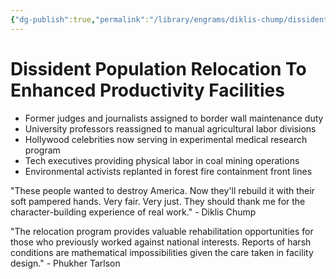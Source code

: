 ```yaml
---
{"dg-publish":true,"permalink":"/library/engrams/diklis-chump/dissident-population-relocation-to-enhanced-productivity-facilities/","tags":["DC/Blue-States","DC/AS6"]}
---
```


# Dissident Population Relocation To Enhanced Productivity Facilities

- Former judges and journalists assigned to border wall maintenance duty
- University professors reassigned to manual agricultural labor divisions
- Hollywood celebrities now serving in experimental medical research program
- Tech executives providing physical labor in coal mining operations
- Environmental activists replanted in forest fire containment front lines

"These people wanted to destroy America. Now they'll rebuild it with their soft pampered hands. Very fair. Very just. They should thank me for the character-building experience of real work." - Diklis Chump

"The relocation program provides valuable rehabilitation opportunities for those who previously worked against national interests. Reports of harsh conditions are mathematical impossibilities given the care taken in facility design." - Phukher Tarlson
